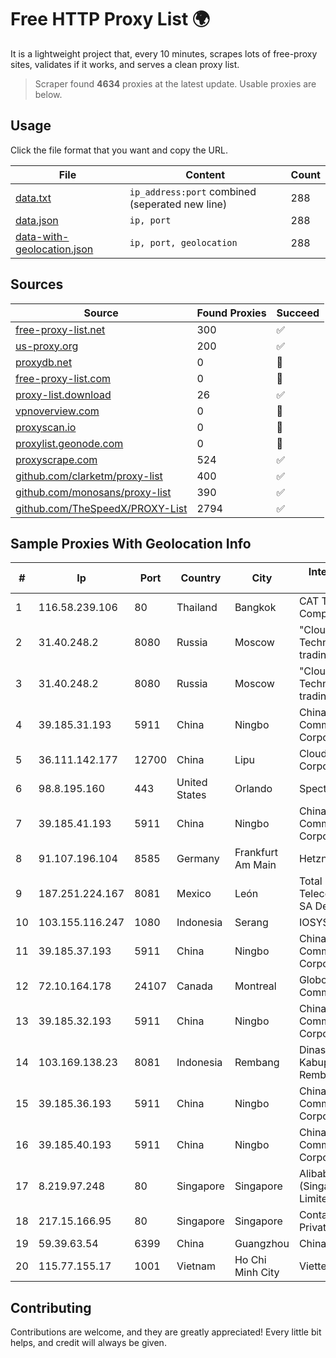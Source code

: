 
# Free HTTP Proxy List 🌍

It is a lightweight project that, every 10 minutes, scrapes lots of free-proxy sites, validates if it works, and serves a clean proxy list.


> Scraper found **4634** proxies at the latest update. Usable proxies are below.

## Usage

Click the file format that you want and copy the URL.


|File|Content|Count|
|----|-------|-----|
|[data.txt](https://raw.githubusercontent.com/themiralay/Proxy-List-World/master/data.txt)|`ip_address:port` combined (seperated new line)|288|
|[data.json](https://raw.githubusercontent.com/themiralay/Proxy-List-World/master/data.json)|`ip, port`|288|
|[data-with-geolocation.json](https://raw.githubusercontent.com/themiralay/Proxy-List-World/master/data-with-geolocation.json)|`ip, port, geolocation`|288|

## Sources

|Source|Found Proxies|Succeed|
|------|-------------|-------|
|[free-proxy-list.net](https://free-proxy-list.net)|300|✅|
|[us-proxy.org](https://www.us-proxy.org)|200|✅|
|[proxydb.net](http://proxydb.net)|0|🚫|
|[free-proxy-list.com](https://free-proxy-list.com/?page=&port=&type%5B%5D=http&type%5B%5D=https&up_time=0&search=Search)|0|🚫|
|[proxy-list.download](https://www.proxy-list.download/HTTP)|26|✅|
|[vpnoverview.com](https://vpnoverview.com/privacy/anonymous-browsing/free-proxy-servers)|0|🚫|
|[proxyscan.io](https://www.proxyscan.io)|0|🚫|
|[proxylist.geonode.com](https://proxylist.geonode.com/api/proxy-list?limit=300&page=1&sort_by=lastChecked&sort_type=desc&protocols=http,https)|0|🚫|
|[proxyscrape.com](https://api.proxyscrape.com/v2/?request=displayproxies&protocol=http&timeout=10000&country=all&ssl=all&anonymity=all)|524|✅|
|[github.com/clarketm/proxy-list](https://raw.githubusercontent.com/clarketm/proxy-list/master/proxy-list-raw.txt)|400|✅|
|[github.com/monosans/proxy-list](https://raw.githubusercontent.com/monosans/proxy-list/main/proxies/http.txt)|390|✅|
|[github.com/TheSpeedX/PROXY-List](https://raw.githubusercontent.com/TheSpeedX/PROXY-List/master/http.txt)|2794|✅|


## Sample Proxies With Geolocation Info

|#|Ip|Port|Country|City|Internet Service Provider|
|-|--|----|-------|----|-------------------------|
|1|116.58.239.106|80|Thailand|Bangkok|CAT Telecom Public Company Limited|
|2|31.40.248.2|8080|Russia|Moscow|"Cloud Technologies" LLC trading as Cloud.ru|
|3|31.40.248.2|8080|Russia|Moscow|"Cloud Technologies" LLC trading as Cloud.ru|
|4|39.185.31.193|5911|China|Ningbo|China Mobile Communications Corporation|
|5|36.111.142.177|12700|China|Lipu|Cloud Computing Corporation|
|6|98.8.195.160|443|United States|Orlando|Spectrum|
|7|39.185.41.193|5911|China|Ningbo|China Mobile Communications Corporation|
|8|91.107.196.104|8585|Germany|Frankfurt Am Main|Hetzner Online AG|
|9|187.251.224.167|8081|Mexico|León|Total Play Telecomunicaciones SA De CV|
|10|103.155.116.247|1080|Indonesia|Serang|IOSYS|
|11|39.185.37.193|5911|China|Ningbo|China Mobile Communications Corporation|
|12|72.10.164.178|24107|Canada|Montreal|GloboTech Communications|
|13|39.185.32.193|5911|China|Ningbo|China Mobile Communications Corporation|
|14|103.169.138.23|8081|Indonesia|Rembang|Dinas Kominfo Kabupaten Rembang|
|15|39.185.36.193|5911|China|Ningbo|China Mobile Communications Corporation|
|16|39.185.40.193|5911|China|Ningbo|China Mobile Communications Corporation|
|17|8.219.97.248|80|Singapore|Singapore|Alibaba Cloud (Singapore) Private Limited|
|18|217.15.166.95|80|Singapore|Singapore|Contabo Asia Private Limited|
|19|59.39.63.54|6399|China|Guangzhou|Chinanet|
|20|115.77.155.17|1001|Vietnam|Ho Chi Minh City|Viettel Group|



## Contributing

Contributions are welcome, and they are greatly appreciated! Every
little bit helps, and credit will always be given.

